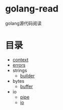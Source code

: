 # golang-read
golang源代码阅读

# 目录
- [context](./context/context.md)
- [errors](./errors/errors.md)
- strings
    - [builder](./strings/builder.md)
- bytes
    - [buffer](./bytes/buffer.md)
- io
    - [pipe](./io/pipe.md)
    - [io](./io/io.md)
